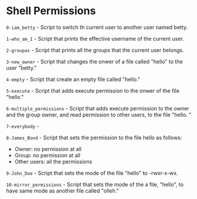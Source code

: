 # Shell Permissions
`0-iam_betty` - Script to switch th current user to another user named betty.

`1-who_am_1` - Script that prints the effective username of the current user.

`2-groupas` - Script that prints all the groups that the current user belongs.

`3-new_owner` - Script that changes the onwer of a file called "hello" to the user "betty."

`4-empty` - Script that create an empty file called "hello."

`5-execute` - Script that adds execute permission to the onwer of the file "hello."

`6-multiple_permissions` - Script that adds execute permission to the owner and the group owner, and read permission to other users, to the file "hello. "

`7-everybody` - 

`8-James_Bond` - Script that sets the permission to the file hello as follows:

* Owner: no permission at all
* Group: no permission at all
* Other users: all the permissions

`9-John_Doe` - Script that sets the mode of the file "hello" to -rwxr-x-wx.

`10-mirror_permissions` - Script that sets the mode of the a file, "hello", to have same mode as another file called "olleh."
